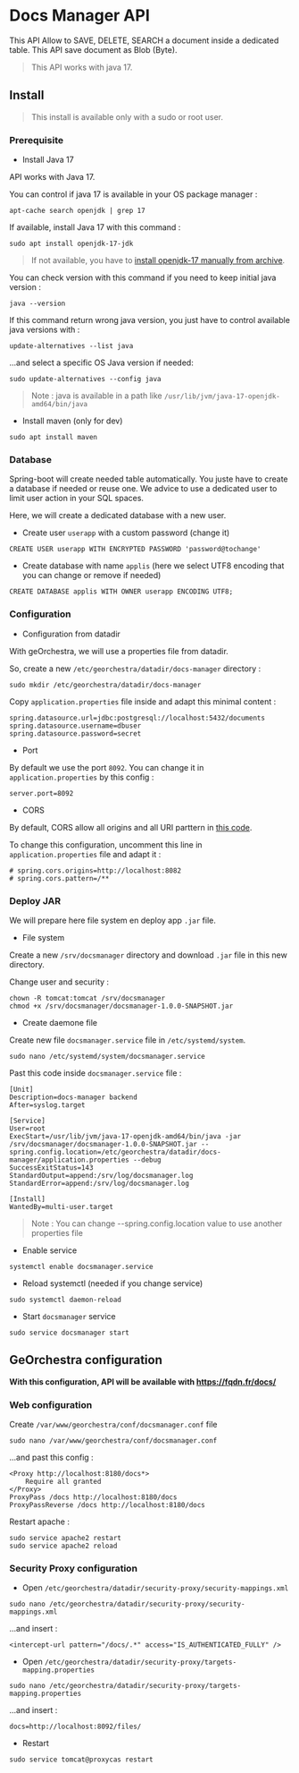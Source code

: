# Docs Manager API

This API Allow to SAVE, DELETE, SEARCH a document inside a dedicated table.
This API save document as Blob (Byte).

> This API works with java 17.

## Install

> This install is available only with a sudo or root user.

### Prerequisite

* Install Java 17

API works with Java 17. 

You can control if java 17 is available in your OS package manager :

```
apt-cache search openjdk | grep 17
```


If available, install Java 17 with this command :

```
sudo apt install openjdk-17-jdk
```

> If not available, you have to [install openjdk-17 manually from archive](https://computingforgeeks.com/install-oracle-java-openjdk-on-debian-linux/?expand_article=1).

You can check version with this command if you need to keep initial java version : 

```
java --version
```

If this command return wrong java version, you just have to control available java versions with :

```
update-alternatives --list java
```
...and select a specific OS Java version if needed:

```
sudo update-alternatives --config java
```

> Note : java is available in a path like `/usr/lib/jvm/java-17-openjdk-amd64/bin/java`
  
* Install maven (only for dev)

```
sudo apt install maven
```

### Database

Spring-boot will create needed table automatically. You juste have to create a database if needed or reuse one.
We advice to use a dedicated user to limit user action in your SQL spaces.

Here, we will create a dedicated database with a new user.

* Create user `userapp` with a custom password (change it)

```
CREATE USER userapp WITH ENCRYPTED PASSWORD 'password@tochange'
```

* Create database with name `applis` (here we select UTF8 encoding that you can change or remove if needed)

```
CREATE DATABASE applis WITH OWNER userapp ENCODING UTF8;
```

### Configuration


* Configuration from datadir

With geOrchestra, we will use a properties file from datadir.

So, create a new `/etc/georchestra/datadir/docs-manager` directory :

```
sudo mkdir /etc/georchestra/datadir/docs-manager
```

Copy `application.properties` file inside and adapt this minimal content : 

```
spring.datasource.url=jdbc:postgresql://localhost:5432/documents
spring.datasource.username=dbuser
spring.datasource.password=secret
```

* Port

By default we use the port `8092`. You can change it in `application.properties` by this config : 

```
server.port=8092
```

* CORS

By default, CORS allow all origins and all URI parttern in [this code](https://github.com/jdev-org/docs-manager/blob/main/docs-manager-back/src/main/java/org/georchestra/docsmanager/config/WebConfig.java).

To change this configuration, uncomment this line in `application.properties` file and adapt it : 

```
# spring.cors.origins=http://localhost:8082
# spring.cors.pattern=/**
```


### Deploy JAR

We will prepare here file system en deploy app `.jar` file.

* File system

Create a new `/srv/docsmanager` directory and download `.jar` file in this new directory.

Change user and security :

```
chown -R tomcat:tomcat /srv/docsmanager
chmod +x /srv/docsmanager/docsmanager-1.0.0-SNAPSHOT.jar
```

* Create daemone file

Create new file `docsmanager.service` file in `/etc/systemd/system`.

```
sudo nano /etc/systemd/system/docsmanager.service
```

Past this code inside `docsmanager.service` file :

```
[Unit]
Description=docs-manager backend
After=syslog.target

[Service]
User=root
ExecStart=/usr/lib/jvm/java-17-openjdk-amd64/bin/java -jar /srv/docsmanager/docsmanager-1.0.0-SNAPSHOT.jar --spring.config.location=/etc/georchestra/datadir/docs-manager/application.properties --debug
SuccessExitStatus=143
StandardOutput=append:/srv/log/docsmanager.log
StandardError=append:/srv/log/docsmanager.log

[Install]
WantedBy=multi-user.target
```

> Note : You can change --spring.config.location value to use another properties file

* Enable service

```
systemctl enable docsmanager.service
```

* Reload systemctl (needed if you change service)

```
sudo systemctl daemon-reload
```

* Start `docsmanager` service

```
sudo service docsmanager start
```

## GeOrchestra configuration

**With this configuration, API will be available with https://fqdn.fr/docs/**

### Web configuration

Create `/var/www/georchestra/conf/docsmanager.conf` file 

```
sudo nano /var/www/georchestra/conf/docsmanager.conf
```

...and past this config :


```
<Proxy http://localhost:8180/docs*>
    Require all granted
</Proxy>
ProxyPass /docs http://localhost:8180/docs
ProxyPassReverse /docs http://localhost:8180/docs
```

Restart apache : 

```
sudo service apache2 restart
sudo service apache2 reload
```

### Security Proxy configuration

* Open `/etc/georchestra/datadir/security-proxy/security-mappings.xml` 

```
sudo nano /etc/georchestra/datadir/security-proxy/security-mappings.xml
```

...and insert :


```
<intercept-url pattern="/docs/.*" access="IS_AUTHENTICATED_FULLY" />
```

* Open `/etc/georchestra/datadir/security-proxy/targets-mapping.properties` 

```
sudo nano /etc/georchestra/datadir/security-proxy/targets-mapping.properties
```

...and insert :

```
docs=http://localhost:8092/files/
```

* Restart

```
sudo service tomcat@proxycas restart
```
